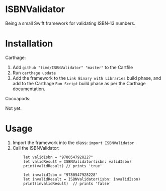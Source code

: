 # ISBNValidator

Being a small Swift framework for validating ISBN-13 numbers.

# Installation

Carthage:

1. Add `github "timd/ISBNValidator" "master"` to the Cartfile
1. Run `carthage update`
1. Add the framework to the `Link Binary with Libraries` build phase, and add to the Carthage `Run Script` build phase as per the Carthage documentation.

Cocoapods:

Not yet.

# Usage

1. Import the framework into the class: `import ISBNValidator`
1. Call the ISBNValidator:
```
        let validIsbn = "9780547928227"
        let validResult = ISBNValidator(isbn: validIsbn)
        print(validResult) // prints 'true'

        let invalidIsbn = "9780547928228"
        let invalidResult = ISBNValidator(isbn: invalidIsbn)
        print(invalidResult)  // prints 'false'
```




